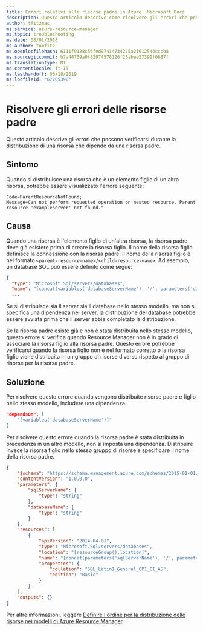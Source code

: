 ```yaml
---
title: Errori relativi alle risorse padre in Azure| Microsoft Docs
description: Questo articolo descrive come risolvere gli errori che possono verificarsi quando si lavora con una risorsa padre.
author: tfitzmac
ms.service: azure-resource-manager
ms.topic: troubleshooting
ms.date: 08/01/2018
ms.author: tomfitz
ms.openlocfilehash: 6111f9128c56fed97414734275a21612544cccb8
ms.sourcegitcommit: b7a44709a0f82974578126f25abee27399f0887f
ms.translationtype: MT
ms.contentlocale: it-IT
ms.lasthandoff: 06/18/2019
ms.locfileid: "67205398"
---
```

# <a name="resolve-errors-for-parent-resources"></a>Risolvere gli errori delle risorse padre

Questo articolo descrive gli errori che possono verificarsi durante la distribuzione di una risorsa che dipende da una risorsa padre.

## <a name="symptom"></a>Sintomo

Quando si distribuisce una risorsa che è un elemento figlio di un'altra risorsa, potrebbe essere visualizzato l'errore seguente:

```
Code=ParentResourceNotFound;
Message=Can not perform requested operation on nested resource. Parent resource 'exampleserver' not found."
```

## <a name="cause"></a>Causa

Quando una risorsa è l'elemento figlio di un'altra risorsa, la risorsa padre deve già esistere prima di creare la risorsa figlio. Il nome della risorsa figlio definisce la connessione con la risorsa padre. Il nome della risorsa figlio è nel formato `<parent-resource-name>/<child-resource-name>`. Ad esempio, un database SQL può essere definito come segue:

```json
{
  "type": "Microsoft.Sql/servers/databases",
  "name": "[concat(variables('databaseServerName'), '/', parameters('databaseName'))]",
  ...
```

Se si distribuisce sia il server sia il database nello stesso modello, ma non si specifica una dipendenza nel server, la distribuzione del database potrebbe essere avviata prima che il server abbia completato la distribuzione. 

Se la risorsa padre esiste già e non è stata distribuita nello stesso modello, questo errore si verifica quando Resource Manager non è in grado di associare la risorsa figlio alla risorsa padre. Questo errore potrebbe verificarsi quando la risorsa figlio non è nel formato corretto o la risorsa figlio viene distribuita in un gruppo di risorse diverso rispetto al gruppo di risorse per la risorsa padre.

## <a name="solution"></a>Soluzione

Per risolvere questo errore quando vengono distribuite risorse padre e figlio nello stesso modello, includere una dipendenza.

```json
"dependsOn": [
    "[variables('databaseServerName')]"
]
```

Per risolvere questo errore quando la risorsa padre è stata distribuita in precedenza in un altro modello, non si imposta una dipendenza. Distribuire invece la risorsa figlio nello stesso gruppo di risorse e specificare il nome della risorsa padre.

```json
{
    "$schema": "https://schema.management.azure.com/schemas/2015-01-01/deploymentTemplate.json#",
    "contentVersion": "1.0.0.0",
    "parameters": {
        "sqlServerName": {
            "type": "string"
        },
        "databaseName": {
            "type": "string"
        }
    },
    "resources": [
        {
            "apiVersion": "2014-04-01",
            "type": "Microsoft.Sql/servers/databases",
            "location": "[resourceGroup().location]",
            "name": "[concat(parameters('sqlServerName'), '/', parameters('databaseName'))]",
            "properties": {
                "collation": "SQL_Latin1_General_CP1_CI_AS",
                "edition": "Basic"
            }
        }
    ],
    "outputs": {}
}
```

Per altre informazioni, leggere [Definire l'ordine per la distribuzione delle risorse nei modelli di Azure Resource Manager](resource-group-define-dependencies.md).